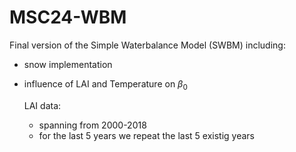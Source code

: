 # MSC24-WBM

Final version of the Simple Waterbalance Model (SWBM) including:
* snow implementation
* influence of LAI and Temperature on $\beta_0$

  LAI data:
  * spanning from 2000-2018
  * for the last 5 years we repeat the last 5 existig years

